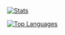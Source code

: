<p align="left">

<a href="#"><img align="center" src="https://github-readme-stats.vercel.app/api?username=dorukersoy47&border_color=d9ce32&border_radius=6&bg_color=030614&title_color=d9ce32&text_color=cdd9e5&icon_color=EC775C)" alt="Stats" /></a>

<a href="#"><img align="center" src="https://github-readme-stats.vercel.app/api/top-langs/?username=dorukersoy47&border_color=d9ce32&border_radius=6&bg_color=030614&title_color=d9ce32&text_color=cdd9e5&icon_color=EC775C&layout=compact" alt="Top Languages" /></a>
